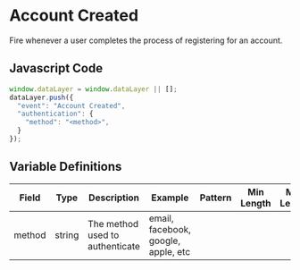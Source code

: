 # Account Created

Fire whenever a user completes the process of registering for an account.

## Javascript Code

```js
window.dataLayer = window.dataLayer || [];
dataLayer.push({
  "event": "Account Created",
  "authentication": {
    "method": "<method>",
  }
});
```

## Variable Definitions

|Field|Type|Description|Example|Pattern|Min Length|Max Length|Minimum|Maximum|Multiple Of|
| --- | --- | --- | --- | --- | --- | --- | --- | --- | --- |
|method|string|The method used to authenticate|email, facebook, google, apple, etc|
